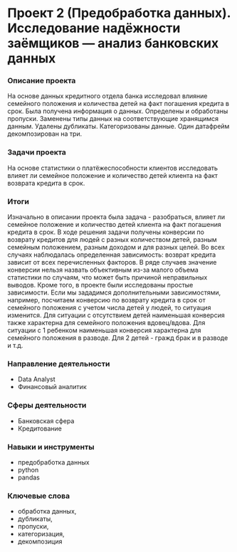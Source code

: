 # Проект 2 (Предобработка данных). Исследование надёжности заёмщиков — анализ банковских данных

### Описание проекта

На основе данных кредитного отдела банка исследовал влияние семейного положения и
количества детей на факт погашения кредита в срок. Была получена информация о
данных. Определены и обработаны пропуски. Заменены типы данных на соответствующие
хранящимся данным. Удалены дубликаты. Категоризованы данные. Один датафрейм декомпозирован на три.

### Задачи проекта

На основе статистики о платёжеспособности клиентов исследовать влияет ли семейное положение и количество детей клиента на факт возврата кредита в срок.

### Итоги

Изначально в описании проекта была задача - разобраться, влияет ли семейное положение и количество детей клиента на факт погашения кредита в срок.
В ходе решения задачи получены конверсии по возврату кредитов для людей с разных количеством детей, разным семейным положением, разным доходом и для разных целей. Во всех случаях наблюдалась определенная зависимость: возврат кредита зависит от всех перечисленных факторов.
В ряде случаев значение конверсии нельзя назвать объективным из-за малого объема статистики по случаям, что может быть причиной неправильных выводов.
Кроме того, в проекте были исследованы простые зависимости. Если мы зададимся дополнительными зависимостями, например, посчитаем конверсию по возврату кредита в срок от семейного положения с учетом числа детей у людей, то ситуация изменится.
Для ситуации с отсутствием детей наименьшая конверсия также характерна для семейного положения вдовец/вдова.
Для ситуации с 1 ребенком наименьшая конверсия характерна для семейного положения в разводе.
Для 2 детей - гражд брак и в разводе и т.д.

### Направление деятельности

- Data Analyst
- Финансовый аналитик

### Сферы деятельности

- Банковская сфера
- Кредитование

### Навыки и инструменты

- предобработка данных
- python
- pandas

### Ключевые слова

- обработка данных, 
- дубликаты, 
- пропуски, 
- категоризация, 
- декомпозиция
